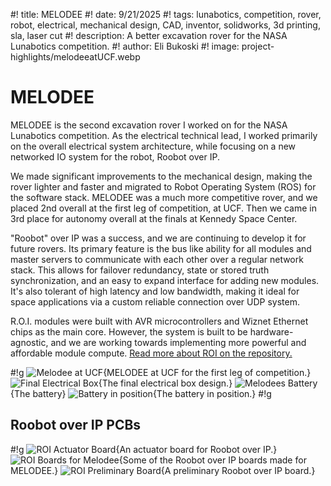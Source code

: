 #! title: MELODEE
#! date: 9/21/2025
#! tags: lunabotics, competition, rover, robot, electrical, mechanical design, CAD, inventor, solidworks, 3d printing, sla, laser cut
#! description: A better excavation rover for the NASA Lunabotics competition.
#! author: Eli Bukoski
#! image: project-highlights/melodeeatUCF.webp

# MELODEE

MELODEE is the second excavation rover I worked on for the NASA Lunabotics competition. As the electrical technical lead, I worked primarily on the overall electrical system architecture, while focusing on a new networked IO system for the robot, Roobot over IP.

We made significant improvements to the mechanical design, making the rover lighter and faster and migrated to Robot Operating System (ROS) for the software stack. MELODEE was a much more competitive rover, and we placed 2nd overall at the first leg of competition, at UCF. Then we came in 3rd place for autonomy overall at the finals at Kennedy Space Center.

"Roobot" over IP was a success, and we are continuing to develop it for future rovers. Its primary feature is the bus like ability for all modules and master servers to communicate with each other over a regular network stack. This allows for failover redundancy, state or stored truth synchronization, and an easy to expand interface for adding new modules. It's also tolerant of high latency and low bandwidth, making it ideal for space applications via a custom reliable connection over UDP system.

R.O.I. modules were built with AVR microcontrollers and Wiznet Ethernet chips as the main core. However, the system is built to be hardware-agnostic, and we are working towards implementing more powerful and affordable module compute.
[Read more about ROI on the repository.](https://github.com/UA-NASA-Robotics/Roobot-Over-IP/tree/main)

#!g
![Melodee at UCF](project-highlights/melodeeatUCF.webp){MELODEE at UCF for the first leg of competition.}
![Final Electrical Box](project-highlights/melodeeeboxfinalwithpower.webp){The final electrical box design.}
![Melodees Battery](project-highlights/melodeebattery.webp){The battery}
![Battery in position](project-highlights/melodeebatteryinpos_fix.webp){The battery in position.}
#!g

## Roobot over IP PCBs

#!g
![ROI Actuator Board](project-highlights/roiactboard.webp){An actuator board for Roobot over IP.}
![ROI Boards for Melodee](project-highlights/roiboardsmelodee.webp){Some of the Roobot over IP boards made for MELODEE.}
![ROI Preliminary Board](project-highlights/roipcbprelim.webp){A preliminary Roobot over IP board.}
